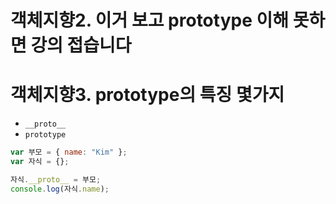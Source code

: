 # 객체지향2. 이거 보고 prototype 이해 못하면 강의 접습니다

# 객체지향3. prototype의 특징 몇가지

- `__proto__`
- `prototype`

```javascript
var 부모 = { name: "Kim" };
var 자식 = {};

자식.__proto__ = 부모;
console.log(자식.name);
```
